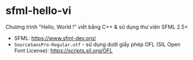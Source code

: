 # sfml-hello-vi
Chương trình "Hello, World !" viết bằng C++ &amp; sử dụng thư viện SFML 2.5+

- SFML: https://www.sfml-dev.org/
- `SourceSansPro-Regular.otf` - sử dụng dưới giấy phép OFL (SIL Open Font License): https://scripts.sil.org/OFL